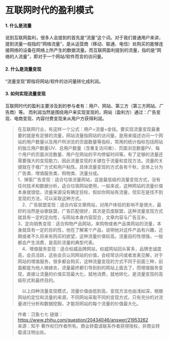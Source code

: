 # **互联网时代的盈利模式**
#### 1. 什么是流量
说到互联网盈利，很多人会提到的首先是“流量”这个词。对于我们普通用户来讲，提到流量一般指的“网络流量”，是从运营商（移动、联通、电信）处购买的能够连接网络的设备在网络上所产生的数据流量。而互联网盈利提到的流量，指的是“网络的人流量”，即对于一个网站/软件而言的访问量。

#### 2. 什么是流量变现
“流量变现”即指将网站/软件的访问量转化成利润。

#### 3. 如何实现流量变现
互联网时代的盈利主要涉及到的参与者有：用户、网站、第三方（第三方网站、广告商）等。
而利润当然是围绕用户来实现变现的，网站（盈利方）通过：广告变现、电商变现、内容付费变现来从用户方获得利润。


>在互联网行业，有这样一个公式：用户=流量=金钱。要实现流量变现最重要的就是有足够的流量，网站流量指网站的访问量，是用来描述访问一个网站的用户数量以及用户所浏览的页面数量等指标，常用的统计指标包括网站的独立用户数量UV、总用户数量（含重复访问者）、页面浏览数量PV、每个用户的页面浏览数量、用户在网站的平均停留时间等。有了足够的流量还需要强大的变现能力，因此流量变现的关键在于流量和变现方法。流量的关键就在于推广方式和用户粘性。具体流量变现的方式各有千秋，总体上分为广告类、增值服务类、购物类、流量分成。　  
1、弹窗广告变现：适合垃圾流量网站，这是最低级的流量变现方式，没有任何技术和数据分析，适合垃圾网站使用，一般来说，这种网站的流量价值本身就很低，流量来源没有确定目标，假如你网站有流量，但实在是找不到变现的方法，可以采取这种方式。  
　2、广告联盟变现：适合内容文章网站，对用户体验的影响不是很大，最好的当然是谷歌联盟，广告匹配很好，其次是百度联盟，这种流量变现方式就具有一定的定向性，与网站本身内容契合，文章内容与广告互补。　  
3、定向销售变现：适合购物产品网站，来购物或者产品类网站的流量，本身就具有一定的目的性，他在了解某个产品，说明他对这件产品有兴趣，近期或者不久将来有购买的欲望，这种流量价值较高，流量目的性很强，一般都会产生消费，是高阶流量的典型代表。  
　4、增值服务变现：适合权威品牌网站，权威网站回头客多，品牌忠诚度高，会员活跃，这些会员认同网站的价值，会经常访问或者发表见解，对于网站的增值服务，很多都会购买，这种流量变现的方式不同于前面三种，前面都是为他人做嫁衣，流量最终都引导到别的网站上面去了，而增值服务变现，直接让流量的价值实现最大化，就地消费，就地转化，是流量变现的高级形式和最终目的。  
>
>　以上四种流量变现模式，流量价值由低到高，变现方法也由浅如深，根据网站的定位和流量的来源，不同网站采取不同的变现方式，只有充分的对流量进行分析和数据挖掘，才能将网站的每个流量的价值最大化。

>作者：沉鱼七七
链接：https://www.zhihu.com/question/20434046/answer/21953262  
来源：知乎
著作权归作者所有。商业转载请联系作者获得授权，非商业转载请注明出处。  